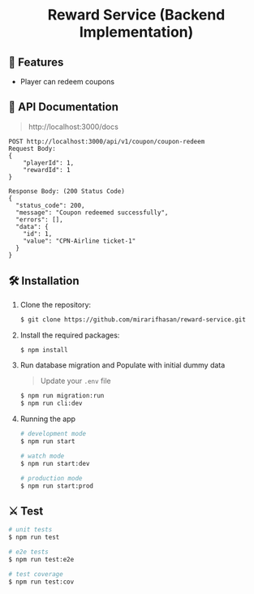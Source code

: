 <h1 align="center">Reward Service (Backend Implementation)</h1>


## 🌟 Features

- Player can redeem coupons

## 📖 API Documentation

> http://localhost:3000/docs

```
POST http://localhost:3000/api/v1/coupon/coupon-redeem
Request Body:
{
    "playerId": 1,
    "rewardId": 1
}

Response Body: (200 Status Code)
{
  "status_code": 200,
  "message": "Coupon redeemed successfully",
  "errors": [],
  "data": {
    "id": 1,
    "value": "CPN-Airline ticket-1"
  }
}
```


## 🛠️ Installation

1. Clone the repository:

    ```bash
    $ git clone https://github.com/mirarifhasan/reward-service.git
    ```

2. Install the required packages:

    ```bash
    $ npm install
    ```

3. Run database migration and Populate with initial dummy data
    
    > Update your `.env` file

    ```bash
    $ npm run migration:run
    $ npm run cli:dev
    ```

4. Running the app

    ```bash
    # development mode
    $ npm run start

    # watch mode
    $ npm run start:dev

    # production mode
    $ npm run start:prod
    ```


## ⚔️ Test

```bash
# unit tests
$ npm run test

# e2e tests
$ npm run test:e2e

# test coverage
$ npm run test:cov
```
